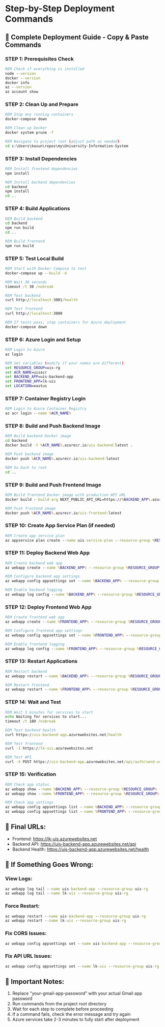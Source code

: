 # Step-by-Step Deployment Commands

## 🚀 Complete Deployment Guide - Copy & Paste Commands

### STEP 1: Prerequisites Check
```cmd
REM Check if everything is installed
node --version
docker --version
docker info
az --version
az account show
```

### STEP 2: Clean Up and Prepare
```cmd
REM Stop any running containers
docker-compose down

REM Clean up Docker
docker system prune -f

REM Navigate to project root (adjust path as needed)
cd c:\Users\kasun\repos\my\University-Information-System
```

### STEP 3: Install Dependencies
```cmd
REM Install frontend dependencies
npm install

REM Install backend dependencies
cd backend
npm install
cd ..
```

### STEP 4: Build Applications
```cmd
REM Build backend
cd backend
npm run build
cd ..

REM Build frontend
npm run build
```

### STEP 5: Test Local Build
```cmd
REM Start with Docker Compose to test
docker-compose up --build -d

REM Wait 30 seconds
timeout /t 30 /nobreak

REM Test backend
curl http://localhost:3001/health

REM Test frontend
curl http://localhost:3000

REM If tests pass, stop containers for Azure deployment
docker-compose down
```

### STEP 6: Azure Login and Setup
```cmd
REM Login to Azure
az login

REM Set variables (modify if your names are different)
set RESOURCE_GROUP=uis-rg
set ACR_NAME=uisacr
set BACKEND_APP=uis-backend-app
set FRONTEND_APP=lk-uis
set LOCATION=eastus
```

### STEP 7: Container Registry Login
```cmd
REM Login to Azure Container Registry
az acr login --name %ACR_NAME%
```

### STEP 8: Build and Push Backend Image
```cmd
REM Build backend Docker image
cd backend
docker build -t %ACR_NAME%.azurecr.io/uis-backend:latest .

REM Push backend image
docker push %ACR_NAME%.azurecr.io/uis-backend:latest

REM Go back to root
cd ..
```

### STEP 9: Build and Push Frontend Image
```cmd
REM Build frontend Docker image with production API URL
docker build --build-arg NEXT_PUBLIC_API_URL=https://%BACKEND_APP%.azurewebsites.net/api --build-arg NODE_ENV=production -t %ACR_NAME%.azurecr.io/uis-frontend:latest .

REM Push frontend image
docker push %ACR_NAME%.azurecr.io/uis-frontend:latest
```

### STEP 10: Create App Service Plan (if needed)
```cmd
REM Create app service plan
az appservice plan create --name uis-service-plan --resource-group %RESOURCE_GROUP% --location %LOCATION% --sku B1 --is-linux
```

### STEP 11: Deploy Backend Web App
```cmd
REM Create backend web app
az webapp create --name %BACKEND_APP% --resource-group %RESOURCE_GROUP% --plan uis-service-plan --deployment-container-image-name %ACR_NAME%.azurecr.io/uis-backend:latest

REM Configure backend app settings
az webapp config appsettings set --name %BACKEND_APP% --resource-group %RESOURCE_GROUP% --settings NODE_ENV=production PORT=80 WEBSITES_PORT=3001 MONGODB_URI="mongodb+srv://kasuncamushan123:Kasun%%401234@cluster0.iuj7a.mongodb.net/university_system?retryWrites=true&w=majority" JWT_SECRET="super-secret-jwt-key-production-2024" JWT_REFRESH_SECRET="super-secret-refresh-key-production-2024" SESSION_SECRET="super-secret-session-key-production-2024" EMAIL_USER="noreply.lk.uis@gmail.com" EMAIL_PASS="your-gmail-app-password" EMAIL_FROM="University System <noreply.lk.uis@gmail.com>" FRONTEND_URL="https://%FRONTEND_APP%.azurewebsites.net" CORS_ORIGIN="https://%FRONTEND_APP%.azurewebsites.net"

REM Enable backend logging
az webapp log config --name %BACKEND_APP% --resource-group %RESOURCE_GROUP% --docker-container-logging filesystem
```

### STEP 12: Deploy Frontend Web App
```cmd
REM Create frontend web app
az webapp create --name %FRONTEND_APP% --resource-group %RESOURCE_GROUP% --plan uis-service-plan --deployment-container-image-name %ACR_NAME%.azurecr.io/uis-frontend:latest

REM Configure frontend app settings
az webapp config appsettings set --name %FRONTEND_APP% --resource-group %RESOURCE_GROUP% --settings NODE_ENV=production PORT=80 WEBSITES_PORT=3000 NEXT_PUBLIC_API_URL="https://%BACKEND_APP%.azurewebsites.net/api"

REM Enable frontend logging
az webapp log config --name %FRONTEND_APP% --resource-group %RESOURCE_GROUP% --docker-container-logging filesystem
```

### STEP 13: Restart Applications
```cmd
REM Restart backend
az webapp restart --name %BACKEND_APP% --resource-group %RESOURCE_GROUP%

REM Restart frontend
az webapp restart --name %FRONTEND_APP% --resource-group %RESOURCE_GROUP%
```

### STEP 14: Wait and Test
```cmd
REM Wait 3 minutes for services to start
echo Waiting for services to start...
timeout /t 180 /nobreak

REM Test backend health
curl https://uis-backend-app.azurewebsites.net/health

REM Test frontend
curl -I https://lk-uis.azurewebsites.net

REM Test API
curl -X POST https://uis-backend-app.azurewebsites.net/api/auth/send-verification -H "Content-Type: application/json" -d "{\"email\":\"test@example.com\"}"
```

### STEP 15: Verification
```cmd
REM Check app status
az webapp show --name %BACKEND_APP% --resource-group %RESOURCE_GROUP% --query state
az webapp show --name %FRONTEND_APP% --resource-group %RESOURCE_GROUP% --query state

REM Check app settings
az webapp config appsettings list --name %BACKEND_APP% --resource-group %RESOURCE_GROUP% --output table
az webapp config appsettings list --name %FRONTEND_APP% --resource-group %RESOURCE_GROUP% --output table
```

## 🎉 Final URLs:
- Frontend: https://lk-uis.azurewebsites.net
- Backend API: https://uis-backend-app.azurewebsites.net/api
- Backend Health: https://uis-backend-app.azurewebsites.net/health

## 🔧 If Something Goes Wrong:

### View Logs:
```cmd
az webapp log tail --name uis-backend-app --resource-group uis-rg
az webapp log tail --name lk-uis --resource-group uis-rg
```

### Force Restart:
```cmd
az webapp restart --name uis-backend-app --resource-group uis-rg
az webapp restart --name lk-uis --resource-group uis-rg
```

### Fix CORS Issues:
```cmd
az webapp config appsettings set --name uis-backend-app --resource-group uis-rg --settings CORS_ORIGIN="https://lk-uis.azurewebsites.net"
```

### Fix API URL Issues:
```cmd
az webapp config appsettings set --name lk-uis --resource-group uis-rg --settings NEXT_PUBLIC_API_URL="https://uis-backend-app.azurewebsites.net/api"
```

## 📝 Important Notes:
1. Replace "your-gmail-app-password" with your actual Gmail app password
2. Run commands from the project root directory
3. Wait for each step to complete before proceeding
4. If a command fails, check the error message and try again
5. Azure services take 2-3 minutes to fully start after deployment
